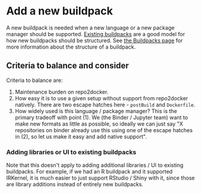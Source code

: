 # Add a new buildpack

A new buildpack is needed when a new language or a new package manager should be
supported. [Existing buildpacks](https://github.com/jupyterhub/repo2docker/tree/HEAD/repo2docker/buildpacks)
are a good model for how new buildpacks should be structured.
See [the Buildpacks page](buildpacks) for more information about the
structure of a buildpack.

## Criteria to balance and consider

Criteria to balance are:

1. Maintenance burden on repo2docker.
2. How easy it is to use a given setup without support from repo2docker natively.
   There are two escape hatches here - `postBuild` and `Dockerfile`.
3. How widely used is this language / package manager? This is the primary tradeoff
   with point (1). We (the Binder / Jupyter team) want to make new formats
   as little as possible, so ideally we can just say "X repositories on binder already use
   this using one of the escape hatches in (2), so let us make it easy and add
   native support".

### Adding libraries or UI to existing buildpacks

Note that this doesn't apply to adding additional libraries / UI to existing
buildpacks. For example, if we had an R buildpack and it supported IRKernel,
it is much easier to
just support RStudio / Shiny with it, since those are library additions instead of entirely
new buildpacks.
